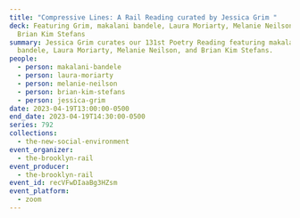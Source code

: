```yaml
---
title: "Compressive Lines: A Rail Reading curated by Jessica Grim "
deck: Featuring Grim, makalani bandele, Laura Moriarty, Melanie Neilson, and
  Brian Kim Stefans
summary: Jessica Grim curates our 131st Poetry Reading featuring makalani
  bandele, Laura Moriarty, Melanie Neilson, and Brian Kim Stefans.
people:
  - person: makalani-bandele
  - person: laura-moriarty
  - person: melanie-neilson
  - person: brian-kim-stefans
  - person: jessica-grim
date: 2023-04-19T13:00:00-0500
end_date: 2023-04-19T14:30:00-0500
series: 792
collections:
  - the-new-social-environment
event_organizer:
  - the-brooklyn-rail
event_producer:
  - the-brooklyn-rail
event_id: recVFwDIaaBg3HZsm
event_platform:
  - zoom
---
```

